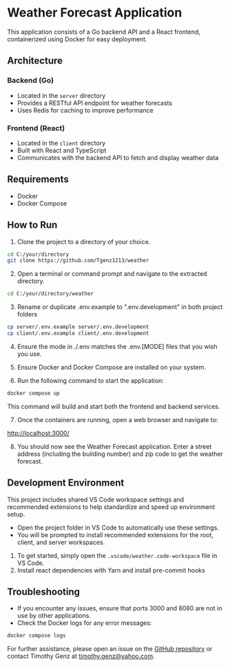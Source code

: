 # Weather Forecast Application

This application consists of a Go backend API and a React frontend, containerized using Docker for easy deployment.

## Architecture

### Backend (Go)
- Located in the `server` directory
- Provides a RESTful API endpoint for weather forecasts
- Uses Redis for caching to improve performance

### Frontend (React)
- Located in the `client` directory
- Built with React and TypeScript
- Communicates with the backend API to fetch and display weather data

## Requirements

- Docker
- Docker Compose

## How to Run

1. Clone the project to a directory of your choice.

```bash
cd C:/your/directory
git clone https://github.com/Tgenz1213/weather
```

2. Open a terminal or command prompt and navigate to the extracted directory.

```bash
cd C:/your/directory/weather
```

3. Rename or duplicate .env.example to ".env.development" in both project folders

```bash
cp server/.env.example server/.env.development
cp client/.env.example client/.env.development
```

4. Ensure the mode in ./.env matches the .env.[MODE] files that you wish you use.

5. Ensure Docker and Docker Compose are installed on your system.

6. Run the following command to start the application:

```bash
docker compose up
```

This command will build and start both the frontend and backend services.

7. Once the containers are running, open a web browser and navigate to:

[http://localhost:3000/](http://localhost:3000/)


8. You should now see the Weather Forecast application. Enter a street address (including the building number) and zip code to get the weather forecast.

## Development Environment

This project includes shared VS Code workspace settings and recommended extensions to help standardize and speed up environment setup.

- Open the project folder in VS Code to automatically use these settings.
- You will be prompted to install recommended extensions for the root, client, and server workspaces.

1. To get started, simply open the `.vscode/weather.code-workspace` file in VS Code.
2. Install react dependencies with Yarn and install pre-commit hooks

## Troubleshooting

- If you encounter any issues, ensure that ports 3000 and 8080 are not in use by other applications.
- Check the Docker logs for any error messages:

```bash
docker compose logs
```

For further assistance, please open an issue on the [GitHub repository](https://github.com/Tgenz1213/weather/issues) or contact Timothy Genz at timothy.genz@yahoo.com.
